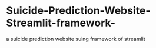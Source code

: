 # Suicide-Prediction-Website-Streamlit-framework-
a suicide prediction website suing framework of streamlit
